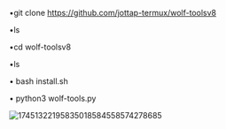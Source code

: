 •git clone https://github.com/jottap-termux/wolf-toolsv8

•ls

•cd wolf-toolsv8

•ls

• bash install.sh

• python3 wolf-tools.py

![17451322195835018584558574278685](https://github.com/user-attachments/assets/561022ba-787c-4de3-8a5c-9b57464ff46a)
